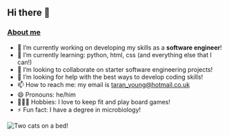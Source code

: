 ## Hi there 👋

<!--
**NewCoder96/NewCoder96** is a ✨ _special_ ✨ repository because its `README.md` (this file) appears on your GitHub profile.

Here are some ideas to get you started:

- 🔭 I’m currently working on ...
- 🌱 I’m currently learning ...
- 👯 I’m looking to collaborate on ...
- 🤔 I’m looking for help with ...
- 💬 Ask me about ...
- 📫 How to reach me: ...
- 😄 Pronouns: ...
- ⚡ Fun fact: ...
-->
### <ins> About me </ins>
- 🔭 I’m currently working on developing my skills as a **software engineer**!
- 🌱 I’m currently learning: python, html, css (and everything else that I can!)
- 👯 I’m looking to collaborate on starter software engineering projects!
- 🤔 I’m looking for help with the best ways to develop coding skills!
- 📫 How to reach me: my email is taran_young@hotmail.co.uk
- 😄 Pronouns: he/him
- 🏃‍➡️🎲 Hobbies: I love to keep fit and play board games!
- ⚡ Fun fact: I have a degree in microbiology!

![Two cats on a bed!](https://github.com/NewCoder96/newRepository/blob/main/Two_cats.jpeg)
